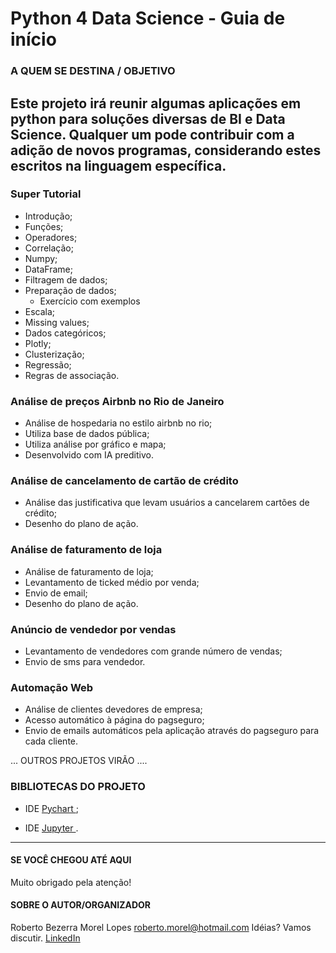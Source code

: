 # Python 4 Data Science - Guia de início

### A QUEM SE DESTINA / OBJETIVO
Este projeto irá reunir algumas aplicações em python para soluções diversas de BI e Data Science. Qualquer um pode contribuir com a adição de novos programas, considerando estes escritos na linguagem específica.
----------------------------

### Super Tutorial
- Introdução;
- Funções;
- Operadores;
- Correlação;
- Numpy;
- DataFrame;
- Filtragem de dados;
- Preparação de dados;
    - Exercício com exemplos
- Escala;
- Missing values;
- Dados categóricos;
- Plotly;
- Clusterização;
- Regressão;
- Regras de associação.

### Análise de preços Airbnb no Rio de Janeiro 
- Análise de hospedaria no estilo airbnb no rio;
- Utiliza base de dados pública;
- Utiliza análise por gráfico e mapa;
- Desenvolvido com IA preditivo.

### Análise de cancelamento de cartão de crédito
- Análise das justificativa que levam usuários a cancelarem cartões de crédito;
- Desenho do plano de ação.

### Análise de faturamento de loja
- Análise de faturamento de loja;
- Levantamento de ticked médio por venda;
- Envio de email;
- Desenho do plano de ação.

### Anúncio de vendedor por vendas
- Levantamento de vendedores com grande número de vendas;
- Envio de sms para vendedor.

### Automação Web
- Análise de clientes devedores de empresa;
- Acesso automático à página do pagseguro;
- Envio de emails automáticos pela aplicação através do pagseguro para cada cliente.

... OUTROS PROJETOS VIRÃO ....

### BIBLIOTECAS DO PROJETO
* IDE [ Pychart ](https://www.jetbrains.com/pt-br/pycharm/);

* IDE [ Jupyter ](https://jupyter.org/).


----------------------------
#### SE VOCÊ CHEGOU ATÉ AQUI
Muito obrigado pela atenção!

#### SOBRE O AUTOR/ORGANIZADOR
Roberto Bezerra Morel Lopes
roberto.morel@hotmail.com
Idéias? Vamos discutir. [ LinkedIn ](https://www.linkedin.com/in/roberto-morel-6b9065193/)